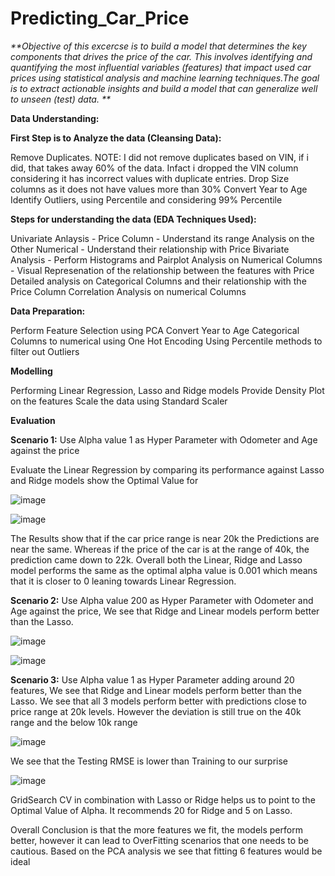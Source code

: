 # Predicting_Car_Price

_**Objective of this excercse is to build a model that determines the key components that drives the price of the car. This involves identifying and quantifying the most influential variables (features) that impact used car prices using statistical analysis and machine learning techniques.The goal is to extract actionable insights and build a model that can generalize well to unseen (test) data.
**_

**Data Understanding:**

**First Step is to Analyze the data (Cleansing Data):**

Remove Duplicates. 
  NOTE: I did not remove duplicates based on VIN, if i did, that takes away 60% of the data. Infact i dropped the VIN column considering it has incorrect values with duplicate entries.
Drop Size columns as it does not have values more than 30%
Convert Year to Age
Identify Outliers, using Percentile and considering 99% Percentile

**Steps for understanding the data (EDA Techniques Used):**

Univariate Anlaysis - Price Column - Understand its range
Analysis on the Other Numerical - Understand their relationship with Price
Bivariate Analysis - Perform Histograms and Pairplot Analysis on Numerical Columns - Visual Represenation of the relationship between the features with Price
Detailed analysis on Categorical Columns and their relationship with the Price Column
Correlation Analysis on numerical Columns

**Data Preparation:**

Perform Feature Selection using PCA 
Convert Year to Age
Categorical Columns to numerical using One Hot Encoding
Using Percentile methods to filter out Outliers

**Modelling**

Performing Linear Regression, Lasso and Ridge models
Provide Density Plot on the features
Scale the data using Standard Scaler

**Evaluation**

**Scenario 1:** Use Alpha value 1 as Hyper Parameter with Odometer and Age against the price

Evaluate the Linear Regression by comparing its performance against Lasso and Ridge models show the Optimal Value for 

![image](https://github.com/user-attachments/assets/871258fb-1570-4240-8452-762690666a7e)

![image](https://github.com/user-attachments/assets/fc54c311-c210-41cc-9bf0-cfe4d4cbc97d)


The Results show that if the car price range is near 20k the Predictions are near the same. Whereas if the price of the car is at the range of 40k, the prediction came down to 22k. Overall both the Linear, Ridge and Lasso model performs the same as the optimal alpha value is 0.001 which means that it is closer to 0 leaning towards Linear Regression. 

**Scenario 2:** Use Alpha value 200 as Hyper Parameter with Odometer and Age against the price, We see that Ridge and Linear models perform better than the Lasso. 

![image](https://github.com/user-attachments/assets/780d70a6-cf06-4804-9a5a-5625663334bb)



![image](https://github.com/user-attachments/assets/dc761886-dc3f-4bd1-96bf-122fc3f8106b)

**Scenario 3:** Use Alpha value 1 as Hyper Parameter adding around 20 features, We see that Ridge and Linear models perform better than the Lasso. We see that all 3 models perform better with predictions close to price range at 20k levels. However the deviation is still true on the 40k range and the below 10k range

![image](https://github.com/user-attachments/assets/a227f926-d4f6-4c56-96be-b2857072de31)

We see that the Testing RMSE is lower than Training to our surprise

![image](https://github.com/user-attachments/assets/5b59d1c0-093d-4ece-9cd4-340e87811142)


GridSearch CV in combination with Lasso or Ridge helps us to point to the Optimal Value of Alpha. It recommends 20 for Ridge and 5 on Lasso.

Overall Conclusion is that the more features we fit, the models perform better, however it can lead to OverFitting scenarios that one needs to be cautious. Based on the PCA analysis we see that fitting 6 features would be ideal
